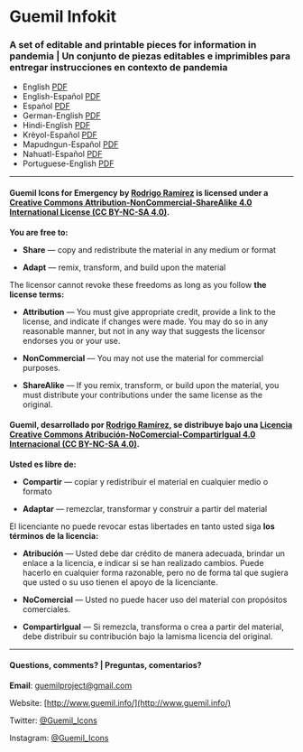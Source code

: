 # Guemil Infokit

### A set of editable and printable pieces for information in pandemia | Un conjunto de piezas editables e imprimibles para entregar instrucciones en contexto de pandemia

- English [PDF](https://github.com/Guemil/Guemil_Infokit/blob/main/Guemil_Infokit_v01_English.pdf)
- English-Español [PDF](https://github.com/Guemil/Guemil_Infokit/blob/main/Guemil_Infokit_v011_English-Spanish.pdf)
- Español [PDF](https://github.com/Guemil/Guemil_Infokit/raw/main/Guemil_Infokit_v01_Espanol.pdf)
- German-English [PDF](https://github.com/Guemil/Guemil_Infokit/raw/main/Guemil_Infokit_v012_German-English.pdf)
- Hindi-English [PDF](https://github.com/Guemil/Guemil_Infokit/blob/main/Guemil_Infokit_v012_Hindi-English.pdf)
- Krèyol-Español [PDF](https://github.com/Guemil/Guemil_Infokit/raw/main/Guemil_Infokit_v01_Kreyol-Espanol.pdf)
- Mapudngun-Español [PDF](https://github.com/Guemil/Guemil_Infokit/raw/main/Guemil_Infokit_v011_Mapudungun-Espanol.pdf)
- Nahuatl-Español [PDF](https://github.com/Guemil/Guemil_Infokit/blob/main/Guemil_Infokit_v01_Nahuatl-Espan%CC%83ol.pdf)
- Portuguese-English [PDF](https://github.com/Guemil/Guemil_Infokit/raw/main/Guemil_Infokit_v01_Portuguese-English.pdf)


- - - - - - - -

#### Guemil Icons for Emergency by [Rodrigo Ramírez](https://www.guemil.info/) is licensed under a [Creative Commons Attribution-NonCommercial-ShareAlike 4.0 International License (CC BY-NC-SA 4.0)](https://creativecommons.org/licenses/by-nc-sa/4.0/).

**You are free to:**

- **Share** — copy and redistribute the material in any medium or format

- **Adapt** — remix, transform, and build upon the material

The licensor cannot revoke these freedoms as long as you follow **the license terms:**

- **Attribution** — You must give appropriate credit, provide a link to the license, and indicate if changes were made. You may do so in any reasonable manner, but not in any way that suggests the licensor endorses you or your use.

- **NonCommercial** — You may not use the material for commercial purposes.

- **ShareAlike** — If you remix, transform, or build upon the material, you must distribute your contributions under the same license as the original.

#### Guemil, desarrollado por [Rodrigo Ramírez](https://www.guemil.info/), se distribuye bajo una [Licencia Creative Commons Atribución-NoComercial-CompartirIgual 4.0 Internacional (CC BY-NC-SA 4.0)](https://creativecommons.org/licenses/by-nc-sa/4.0/deed.es).

**Usted es libre de:**

- **Compartir** — copiar y redistribuir el material en cualquier medio o formato

- **Adaptar** — remezclar, transformar y construir a partir del material

El licenciante no puede revocar estas libertades en tanto usted siga **los términos de la licencia:**

- **Atribución** — Usted debe dar crédito de manera adecuada, brindar un enlace a la licencia, e indicar si se han realizado cambios. Puede hacerlo en cualquier forma razonable, pero no de forma tal que sugiera que usted o su uso tienen el apoyo de la licenciante.

- **NoComercial** — Usted no puede hacer uso del material con propósitos comerciales.

- **CompartirIgual** — Si remezcla, transforma o crea a partir del material, debe distribuir su contribución bajo la lamisma licencia del original.

- - - - - - - - - 

#### Questions, comments? | Preguntas, comentarios?

**Email**: guemilproject@gmail.com

Website: [http://www.guemil.info/](http://www.guemil.info/)

Twitter: [@Guemil_Icons](https://twitter.com/Guemil_Icons)

Instagram: [@Guemil_Icons](https://www.instagram.com/Guemil_Icons/)
